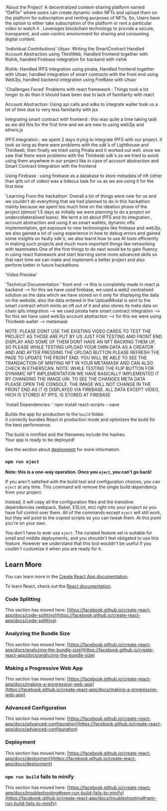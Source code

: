 'About the Project'
A decentralized content-sharing platform named "DeFlix" where users can create dynamic video NFTs and upload them on the platform for subscription and renting purposes of NFTs. So, Users have the option to either take subscription of the platform or rent a particular video to watch it . Leverages blockchain technology to provide a secure, transparent, and user-centric environment for sharing and consuming digital content.

'Individual Contributions'
Utsav: Writing the SmartContract Handled Account Abstraction using ThirdWeb, Handled frontend together with Rishik, handled Firebase integration for backend with rishik

Rishik: Handled IPFS integration using pinata, Handled frontend together with Utsav, handled integration of smart contracts with the front end using Web3js, handled backend integration using FireBase with Utsav

'Challenges Faced'
Problems with react framework : Things took a lot longer to do than it should have been due to lack of familiarity with react

Account Abstraction: Using api calls and sdks to integrate waller took us a lot of time due to very less familiarity with jsx

Integrating smart contract with frontend : this was quite a time taking task as we did this for the first time and we are new to using web3js and ethers.js

IPFS integration : we spent 2 days trying to integrate IPFS with our project. it took so long as there were problems with the sdk's of Lighthouse and Thirdweb, then finally we tried using Pinata and it worked out well. once we saw that there were problems with the Thirdweb sdk's so we tried to avoid using them anywhere in our project like in case of account abstraction and Smart Contract Integration with the frontend

Using Firebase : using firebase as a database to store metadata of nft (other than ipfs url of video) was a tideous task for us as we are using it for the first time 

'Learning From the hackathon'
Overall a lot of things were new for us and we couldn't do everything that we had planned to do in this hackathon mainly because we spent too much time on the ideation phase of the project (almost 1.5 days as initially we were planning to do a project on undercollateralised loans). We lernt a lot about IPFS and its integration , account abstraction and using it as smart wallets, dynamic nfts implementation, got exposure to new technologies like firebase and web3js, we also gained a lot of using experience in how to debug errors and gained some insights on faulty sdk's, we also learnt how to use AI tools efficiently in making such projects and much more important things like networking with teammates One of the first things to do next would be to gain fluency in using react framework and start learning some more advanced skills so that next time we can make and implement a better project and also perform better in future hackathons

'Video Preview'


'Technical Documentation '
front end --> this is completely made in react js
backend --> for this we have used firebase, we used a web2 centralised solution as the data which we have stored on it only for displaying the data on the website, also the data entered in the UploadModal is sent to the smart contract which mints an nft out of it and also stores its meta data on chain
ipfs integration --> we used pinata here
smart contract integration --> for this we have used web3js 
account abstraction --> for this we were using Thirdweb
wallet --> metamask

NOTE: PLEASE DONT USE THE EXISTING VIDEO CARDS TO TEST THE PROJECT AS THOSE ARE PUT BY US JUST FOR TESTING AND FRONT END DISPLAY AND SOME OF THEM DONT HAVE AN NFT BACKING THEM UP, SO PLEASE WHILE TESTING UPLOAD YOUR OWN DATA AS A CREATOR AND AND AFTER PRESSING THE UPLOAD BUTTON PLEASE REFRESH THE PAGE TO UPDATE THE FRONT END. YOU WILL BE ABLE TO SEE THE TRANSACTION OF MINTING NFT IN YOUR METAMASK AND CAN ALSO CHECK IN ETHERSCAN. 
NOTE: WHILE TESTING THE FLIP BUTTON FOR DYNAMIC NFT IMPLEMENTATION WE HAVE BASICALLY IMPLEMENTED IT BY CHANGING THE IMAGE URI. TO SEE THE CHANGES META DATA PLEASE OPEN THE CONSOLE. THE IMAGE WILL NOT CHANGE IN THE FRONT END AS IT IS DISPLAYED VIA FIREBASE. ALL DATA EXCEPT VIDEO, HICH IS STORED AT IPFS, IS STORED AT FIREBASE 

'Install Dependencies: '
npm install react-scripts --save

Builds the app for production to the `build` folder.\
It correctly bundles React in production mode and optimizes the build for the best performance.

The build is minified and the filenames include the hashes.\
Your app is ready to be deployed!

See the section about [deployment](https://facebook.github.io/create-react-app/docs/deployment) for more information.

### `npm run eject`

**Note: this is a one-way operation. Once you `eject`, you can't go back!**

If you aren't satisfied with the build tool and configuration choices, you can `eject` at any time. This command will remove the single build dependency from your project.

Instead, it will copy all the configuration files and the transitive dependencies (webpack, Babel, ESLint, etc) right into your project so you have full control over them. All of the commands except `eject` will still work, but they will point to the copied scripts so you can tweak them. At this point you're on your own.

You don't have to ever use `eject`. The curated feature set is suitable for small and middle deployments, and you shouldn't feel obligated to use this feature. However we understand that this tool wouldn't be useful if you couldn't customize it when you are ready for it.

## Learn More

You can learn more in the [Create React App documentation](https://facebook.github.io/create-react-app/docs/getting-started).

To learn React, check out the [React documentation](https://reactjs.org/).

### Code Splitting

This section has moved here: [https://facebook.github.io/create-react-app/docs/code-splitting](https://facebook.github.io/create-react-app/docs/code-splitting)

### Analyzing the Bundle Size

This section has moved here: [https://facebook.github.io/create-react-app/docs/analyzing-the-bundle-size](https://facebook.github.io/create-react-app/docs/analyzing-the-bundle-size)

### Making a Progressive Web App

This section has moved here: [https://facebook.github.io/create-react-app/docs/making-a-progressive-web-app](https://facebook.github.io/create-react-app/docs/making-a-progressive-web-app)

### Advanced Configuration

This section has moved here: [https://facebook.github.io/create-react-app/docs/advanced-configuration](https://facebook.github.io/create-react-app/docs/advanced-configuration)

### Deployment

This section has moved here: [https://facebook.github.io/create-react-app/docs/deployment](https://facebook.github.io/create-react-app/docs/deployment)

### `npm run build` fails to minify

This section has moved here: [https://facebook.github.io/create-react-app/docs/troubleshooting#npm-run-build-fails-to-minify](https://facebook.github.io/create-react-app/docs/troubleshooting#npm-run-build-fails-to-minify)
